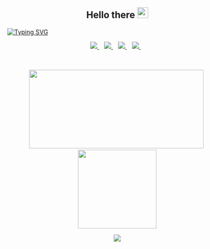 <h2 align="center">Hello there <img src="https://media.giphy.com/media/hvRJCLFzcasrR4ia7z/giphy.gif" width="25px"/></h2>
 
[![Typing SVG](https://readme-typing-svg.demolab.com?font=Fira+Code&pause=1000&center=true&vCenter=true&width=435&lines=I'm+Adrian.++Welcome+to+my+world)](https://git.io/typing-svg)
 
<p align="center">
 <a href="https://twitter.com/IAdrianKim">
    <img src="https://img.shields.io/badge/Twitter-1DA1F2?style=for-the-badge&logo=twitter&logoColor=white" />
  </a>&nbsp;&nbsp;
 <a href=https://www.linkedin.com/in/adrian-kimutai-7b6bb221a/">
    <img src="https://img.shields.io/badge/linkedin-%230077B5.svg?&style=for-the-badge&logo=linkedin&logoColor=white" />
  </a>&nbsp;&nbsp;
  <a href="adriankimutai5@gmail.com">
    <img src="https://img.shields.io/badge/Gmail-D14836?style=for-the-badge&logo=gmail&logoColor=white" />
  </a>&nbsp;&nbsp;
  <a href="https://adriankim.hashnode.dev/">
    <img src="https://img.shields.io/badge/Hashnode-2962FF?style=for-the-badge&logo=hashnode&logoColor=white" />
  </a>&nbsp;&nbsp;
 </p>

 </br>
<p align="center">                                                                                                             
<img width="400px" height="180px" align="centre" src="https://github-readme-stats.vercel.app/api?username=KimAdrian&count_private=true&show_icons=true&theme=tokyonight&layout=compact" />&nbsp;
 <img height="180px" align="centre" src="https://github-readme-stats.vercel.app/api/top-langs/?username=KimAdrian&hide=html&layout=compact&theme=tokyonight"/>
</p>

<p align="center">
<a href="https://spotify-github-profile.vercel.app/api/view?uid=1p20tdscg7k4zx7fxnpvfpijg&redirect=true">
  <img align="center" src="https://spotify-github-profile.vercel.app/api/view?uid=nk4ordjljkmmbakt5sumgznvu&cover_image=true&theme=natemoo-re&bar_color=53b14f&bar_color_cover=false"/>
</a>
</p>

